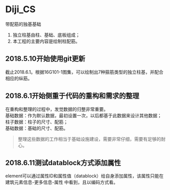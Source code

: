 # Diji_CS
带配筋的独基基础
1. 独立柱基由柱、基础、底板组成；
2. 本工程的主要内容是绘制柱配筋。
## 2018.5.10开始使用git更新
截止2018.6.1。根据16G101-1图集，可以绘制出7种箍筋类型的独立柱基，并配合相应的纵筋。
## 2018.6.1开始侧重于代码的重构和需求的整理
在重构和整理的过程中，发觉数据的归整非常重要。<br>
基础数据：作为默认数据，最初设置一次，以后都基于此数据来设计其他数据；<br>
柱子数据：柱子的尺寸、配筋；<br>
基础数据：基础的尺寸、配筋。<br>
> 整理这些数据的工作相当于基础设施建设，需要非常仔细，需要有足够的耐心。
## 2018.6.11测试datablock方式添加属性
element可以通过属性ID和属性值（datablock）给自身添加属性，该属性只能在 建筑元素信息-更多信息-属性 中看到，且以编码方式看。